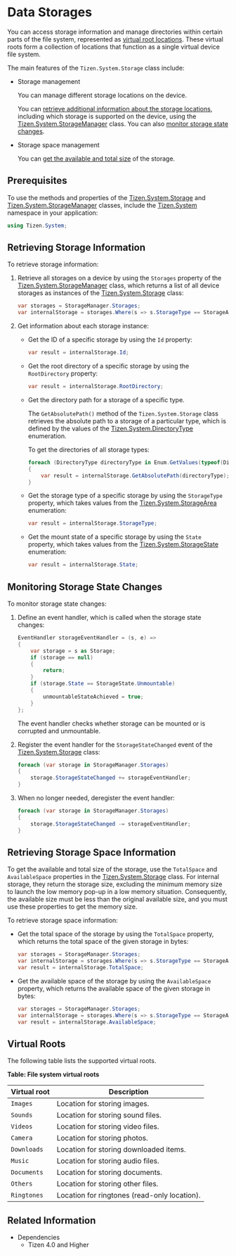 # Data Storages


You can access storage information and manage directories within certain parts of the file system, represented as [virtual root locations](#virtualroots). These virtual roots form a collection of locations that function as a single virtual device file system.

The main features of the `Tizen.System.Storage` class include:

-   Storage management

    You can manage different storage locations on the device.

    You can [retrieve additional information about the storage locations](#storage), including which storage is supported on the device, using the [Tizen.System.StorageManager](/application/dotnet/api/TizenFX/latest/api/Tizen.System.StorageManager.html) class. You can also [monitor storage state changes](#state).

- Storage space management

    You can [get the available and total size](#space) of the storage.

## Prerequisites

To use the methods and properties of the [Tizen.System.Storage](/application/dotnet/api/TizenFX/latest/api/Tizen.System.Storage.html) and [Tizen.System.StorageManager](/application/dotnet/api/TizenFX/latest/api/Tizen.System.StorageManager.html) classes, include the [Tizen.System](/application/dotnet/api/TizenFX/latest/api/Tizen.System.html) namespace in your application:

```csharp
using Tizen.System;
```

<a name="storage"></a>
## Retrieving Storage Information

To retrieve storage information:

1.  Retrieve all storages on a device by using the `Storages` property of the [Tizen.System.StorageManager](/application/dotnet/api/TizenFX/latest/api/Tizen.System.StorageManager.html) class, which returns a list of all device storages as instances of the [Tizen.System.Storage](/application/dotnet/api/TizenFX/latest/api/Tizen.System.Storage.html) class:

    ```csharp
    var storages = StorageManager.Storages;
    var internalStorage = storages.Where(s => s.StorageType == StorageArea.Internal).FirstOrDefault();
    ```

2. Get information about each storage instance:
    -   Get the ID of a specific storage by using the `Id` property:

        ```csharp
        var result = internalStorage.Id;
        ```

    - Get the root directory of a specific storage by using the `RootDirectory` property:

        ```csharp
        var result = internalStorage.RootDirectory;
        ```

    - Get the directory path for a storage of a specific type.

        The `GetAbsolutePath()` method of the `Tizen.System.Storage` class retrieves the absolute path to a storage of a particular type, which is defined by the values of the [Tizen.System.DirectoryType](/application/dotnet/api/TizenFX/latest/api/Tizen.System.DirectoryType.html) enumeration.

        To get the directories of all storage types:

        ```csharp
        foreach (DirectoryType directoryType in Enum.GetValues(typeof(DirectoryType)))
        {
            var result = internalStorage.GetAbsolutePath(directoryType);
        }
        ```

    - Get the storage type of a specific storage by using the `StorageType` property, which takes values from the [Tizen.System.StorageArea](/application/dotnet/api/TizenFX/latest/api/Tizen.System.StorageArea.html) enumeration:

        ```csharp
        var result = internalStorage.StorageType;
        ```

    - Get the mount state of a specific storage by using the `State` property, which takes values from the [Tizen.System.StorageState](/application/dotnet/api/TizenFX/latest/api/Tizen.System.StorageState.html) enumeration:

        ```csharp
        var result = internalStorage.State;
        ```

<a name="state"></a>
## Monitoring Storage State Changes

To monitor storage state changes:

1.  Define an event handler, which is called when the storage state changes:

    ```csharp
    EventHandler storageEventHandler = (s, e) =>
    {
        var storage = s as Storage;
        if (storage == null)
        {
            return;
        }
        if (storage.State == StorageState.Unmountable)
        {
            unmountableStateAchieved = true;
        }
    };
    ```

    The event handler checks whether storage can be mounted or is corrupted and unmountable.

2. Register the event handler for the `StorageStateChanged` event of the [Tizen.System.Storage](/application/dotnet/api/TizenFX/latest/api/Tizen.System.Storage.html) class:

    ```csharp
    foreach (var storage in StorageManager.Storages)
    {
        storage.StorageStateChanged += storageEventHandler;
    }
    ```

3. When no longer needed, deregister the event handler:

    ```csharp
    foreach (var storage in StorageManager.Storages)
    {
        storage.StorageStateChanged -= storageEventHandler;
    }
    ```

<a name="space"></a>
## Retrieving Storage Space Information

To get the available and total size of the storage, use the `TotalSpace` and `AvailableSpace` properties in the [Tizen.System.Storage](/application/dotnet/api/TizenFX/latest/api/Tizen.System.Storage.html) class. For internal storage, they return the storage size, excluding the minimum memory size to launch the low memory pop-up in a low memory situation. Consequently, the available size must be less than the original available size, and you must use these properties to get the memory size.

To retrieve storage space information:

-   Get the total space of the storage by using the `TotalSpace` property, which returns the total space of the given storage in bytes:

    ```csharp
    var storages = StorageManager.Storages;
    var internalStorage = storages.Where(s => s.StorageType == StorageArea.Internal).FirstOrDefault();
    var result = internalStorage.TotalSpace;
    ```

- Get the available space of the storage by using the `AvailableSpace` property, which returns the available space of the given storage in bytes:

    ```csharp
    var storages = StorageManager.Storages;
    var internalStorage = storages.Where(s => s.StorageType == StorageArea.Internal).FirstOrDefault();
    var result = internalStorage.AvailableSpace;
    ```

<a name="virtualroots"></a>
## Virtual Roots

The following table lists the supported virtual roots.

**Table: File system virtual roots**

| Virtual root | Description                              |
|------------|----------------------------------------|
| `Images`     | Location for storing images.             |
| `Sounds`     | Location for storing sound files.        |
| `Videos`     | Location for storing video files.        |
| `Camera`     | Location for storing photos.             |
| `Downloads`  | Location for storing downloaded items.   |
| `Music`      | Location for storing audio files.        |
| `Documents`  | Location for storing documents.          |
| `Others`     | Location for storing other files.        |
| `Ringtones`  | Location for ringtones (read-only location). |



## Related Information
* Dependencies
  -   Tizen 4.0 and Higher
